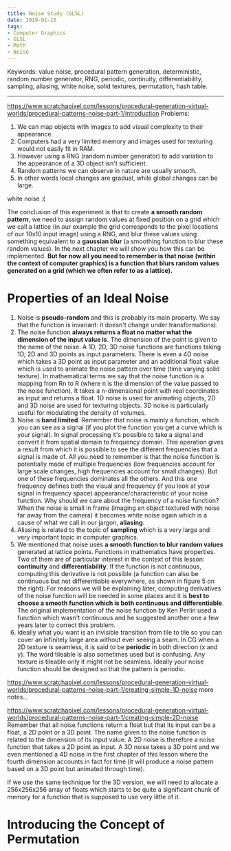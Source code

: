 ```yaml
---
title: Noise Study (GLSL)
date: 2019-01-15
tags:
- Computer Graphics
- GLSL
- Math
- Noise
---
```

Keywords:
value noise,
procedural pattern generation,
deterministic,
random number generator, RNG,
periodic, continuity, differentiability,
sampling, aliasing, white noise, solid textures,
permutation, hash table.

---
https://www.scratchapixel.com/lessons/procedural-generation-virtual-worlds/procedural-patterns-noise-part-1/introduction
Problems:
1. We can map objects with images to add visual complexity to their appearance.
2. Computers had a very limited memory and images used for texturing would not easily fit in RAM.
3. However using a RNG (random number generator) to add variation to the appearance of a 3D object isn't sufficient.
4. Random patterns we can observe in nature are usually smooth.
5. In other words local changes are gradual, while global changes can be large.

white noise :(

The conclusion of this experiment is that to create **a smooth random pattern**, we need to assign random values at fixed position on a grid which we call a lattice (in our example the grid corresponds to the pixel locations of our 10x10 input image) using a RNG, and blur these values using something equivalent to a **gaussian blur** (a smoothing function to blur these random values). In the next chapter we will show you how this can be implemented. **But for now all you need to remember is that noise (within the context of computer graphics) is a function that blurs random values generated on a grid (which we often refer to as a lattice).**

# Properties of an Ideal Noise
1. Noise is **pseudo-random** and this is probably its main property. We say that the function is invariant: it doesn't change under transformations).
2. The noise function **always returns a float no matter what the dimension of the input value is**. The dimension of the point is given to the name of the noise. A 1D, 2D, 3D noise functions are functions taking 1D, 2D and 3D points as input parameters. There is even a 4D noise which takes a 3D point as input parameter and an additional float value which is used to animate the noise pattern over time (time varying solid texture). In mathematical terms we say that the noise function is a mapping from Rn to R (where n is the dimension of the value passed to the noise function). It takes a n-dimensional point with real coordinates as input and returns a float. 1D noise is used for animating objects, 2D and 3D noise are used for texturing objects. 3D noise is particularly useful for modulating the density of volumes.
3. Noise is **band limited**. Remember that noise is mainly a function, which you can see as a signal (if you plot the function you get a curve which is your signal). In signal processing it's possible to take a signal and convert it from spatial domain to frequency domain. This operation gives a result from which it is possible to see the different frequencies that a signal is made of. All you need to remember is that the noise function is potentially made of multiple frequencies (low frequencies account for large scale changes, high frequencies account for small changes). But one of these frequencies dominates all the others. And this one frequency defines both the visual and frequency (if you look at your signal in frequency space) appearance/characteristic of your noise function. Why should we care about the frequency of a noise function? When the noise is small in frame (imaging an object textured with noise far away from the camera) it becomes white noise again which is a cause of what we call in our jargon, **aliasing**.
4. Aliasing is related to the topic of **sampling** which is a very large and very important topic in computer graphics.
5. We mentioned that noise uses **a smooth function to blur random values** generated at lattice points. Functions in mathematics have properties. Two of them are of particular interest in the context of this lesson: **continuity** and **differentiability**. If the function is not continuous, computing this derivative is not possible (a function can also be continuous but not differentiable everywhere, as shown in figure 5 on the right). For reasons we will be explaining later, computing derivatives of the noise function will be needed in some places and it is **best to choose a smooth function which is both continuous and differentiable**. The original implementation of the noise function by Ken Perlin used a function which wasn't continuous and he suggested another one a few years later to correct this problem.
6. Ideally what you want is an invisible transition from tile to tile so you can cover an infinitely large area without ever seeing a seam. In CG when a 2D texture is seamless, it is said to be **periodic** in both direction (x and y). The word tileable is also sometimes used but is confusing. Any texture is tileable only it might not be seamless. Ideally your noise function should be designed so that the pattern is periodic.

https://www.scratchapixel.com/lessons/procedural-generation-virtual-worlds/procedural-patterns-noise-part-1/creating-simple-1D-noise
more notes...

https://www.scratchapixel.com/lessons/procedural-generation-virtual-worlds/procedural-patterns-noise-part-1/creating-simple-2D-noise
Remember that all noise functions return a float but that its input can be a float, a 2D point or a 3D point. The name given to the noise function is related to the dimension of its input value. A 2D noise is therefore a noise function that takes a 2D point as input. A 3D noise takes a 3D point and we even mentioned a 4D noise in the first chapter of this lesson where the fourth dimension accounts in fact for time (it will produce a noise pattern based on a 3D point but animated through time).

If we use the same technique for the 3D version, we will need to allocate a 256x256x256 array of floats which starts to be quite a significant chunk of memory for a function that is supposed to use very little of it.

# Introducing the Concept of Permutation
